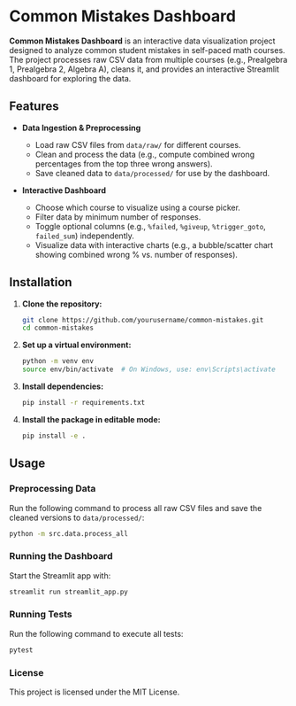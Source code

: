 # Common Mistakes Dashboard

**Common Mistakes Dashboard** is an interactive data visualization project designed to analyze common student mistakes in self-paced math courses. The project processes raw CSV data from multiple courses (e.g., Prealgebra 1, Prealgebra 2, Algebra A), cleans it, and provides an interactive Streamlit dashboard for exploring the data.

## Features

- **Data Ingestion & Preprocessing**
  - Load raw CSV files from `data/raw/` for different courses.
  - Clean and process the data (e.g., compute combined wrong percentages from the top three wrong answers).
  - Save cleaned data to `data/processed/` for use by the dashboard.

- **Interactive Dashboard**
  - Choose which course to visualize using a course picker.
  - Filter data by minimum number of responses.
  - Toggle optional columns (e.g., `%failed`, `%giveup`, `%trigger_goto`, `failed_sum`) independently.
  - Visualize data with interactive charts (e.g., a bubble/scatter chart showing combined wrong % vs. number of responses).

## Installation

1. **Clone the repository:**
    ```bash
    git clone https://github.com/yourusername/common-mistakes.git
    cd common-mistakes
    ```

2. **Set up a virtual environment:**
    ```bash
    python -m venv env
    source env/bin/activate  # On Windows, use: env\Scripts\activate
    ```

3. **Install dependencies:**
    ```bash
    pip install -r requirements.txt
    ```

4. **Install the package in editable mode:**
    ```bash
    pip install -e .
    ```
    
## Usage

### Preprocessing Data

Run the following command to process all raw CSV files and save the cleaned versions to `data/processed/`:

```bash
python -m src.data.process_all
```

### Running the Dashboard

Start the Streamlit app with:

```bash
streamlit run streamlit_app.py
```     

### Running Tests

Run the following command to execute all tests:

```bash
pytest
```

### License

This project is licensed under the MIT License. 






